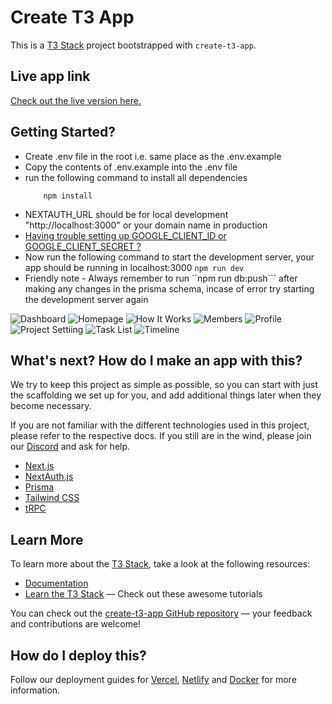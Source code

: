 # Create T3 App

This is a [T3 Stack](https://create.t3.gg/) project bootstrapped with `create-t3-app`.

## Live app link  
[Check out the live version here.](https://task-genie.vercel.app/)

## Getting Started?

- Create .env file in the root i.e. same place as the .env.example
- Copy the contents of .env.example into the .env file
- run the following command to install all dependencies
  ```
      npm install
  ```
- NEXTAUTH_URL should be for local development "http://localhost:3000" or your domain name in production
- [Having trouble setting up GOOGLE_CLIENT_ID or GOOGLE_CLIENT_SECRET ?](https://www.youtube.com/watch?v=XmmMQfpQh40&t=446s)
- Now run the following command to start the development server, your app should be running in localhost:3000
``` npm run dev ```
- Friendly note - Always remember to run ``npm run db:push``` after making any changes in the prisma schema, incase of error try starting the development server again


![Dashboard](https://github.com/ChinmayaBisoi/task-genie/blob/master/public/github/dashboard.png)
![Homepage](https://github.com/ChinmayaBisoi/task-genie/blob/master/public/github/homepage.png)
![How It Works](https://github.com/ChinmayaBisoi/task-genie/blob/master/public/github/howitworks.png)
![Members](https://github.com/ChinmayaBisoi/task-genie/blob/master/public/github/members.png)
![Profile](https://github.com/ChinmayaBisoi/task-genie/blob/master/public/github/profile.png)
![Project Settiing](https://github.com/ChinmayaBisoi/task-genie/blob/master/public/github/projectsettings.png)
![Task List](https://github.com/ChinmayaBisoi/task-genie/blob/master/public/github/tasklist.png)
![Timeline](https://github.com/ChinmayaBisoi/task-genie/blob/master/public/github/timeline.png)




## What's next? How do I make an app with this?

We try to keep this project as simple as possible, so you can start with just the scaffolding we set up for you, and add additional things later when they become necessary.

If you are not familiar with the different technologies used in this project, please refer to the respective docs. If you still are in the wind, please join our [Discord](https://t3.gg/discord) and ask for help.

- [Next.js](https://nextjs.org)
- [NextAuth.js](https://next-auth.js.org)
- [Prisma](https://prisma.io)
- [Tailwind CSS](https://tailwindcss.com)
- [tRPC](https://trpc.io)

## Learn More

To learn more about the [T3 Stack](https://create.t3.gg/), take a look at the following resources:

- [Documentation](https://create.t3.gg/)
- [Learn the T3 Stack](https://create.t3.gg/en/faq#what-learning-resources-are-currently-available) — Check out these awesome tutorials

You can check out the [create-t3-app GitHub repository](https://github.com/t3-oss/create-t3-app) — your feedback and contributions are welcome!

## How do I deploy this?

Follow our deployment guides for [Vercel](https://create.t3.gg/en/deployment/vercel), [Netlify](https://create.t3.gg/en/deployment/netlify) and [Docker](https://create.t3.gg/en/deployment/docker) for more information.
